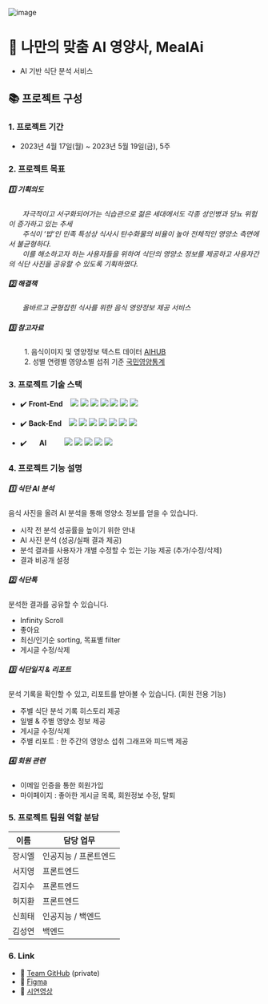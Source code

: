 ![image](https://github.com/seoziyeong/MealAi_README/assets/119486106/519d2f56-c633-4f4b-bd87-33b09a949de0)

# :rice: 나만의 맞춤 AI 영양사, MealAi

- AI 기반 식단 분석 서비스

## :books: 프로젝트 구성

### 1. 프로젝트 기간

- 2023년 4월 17일(월) ~ 2023년 5월 19일(금), 5주

### 2. 프로젝트 목표

##### :one: 기획의도

&emsp;&emsp;_자극적이고 서구화되어가는 식습관으로 젊은 세대에서도 각종 성인병과 당뇨
위험이 증가하고 있는 추세_ <br/>
&emsp;&emsp;_주식이 ‘밥’인 민족 특성상 식사시 탄수화물의 비율이 높아 전체적인 영양소 측면에서 불균형하다.<br/>_
&emsp;&emsp;_이를 해소하고자 하는 사용자들을 위하여 식단의 영양소 정보를 제공하고 사용자간의 식단 사진을 공유할 수 있도록 기획하였다._

##### :two: 해결책

&emsp;&emsp;_올바르고 균형잡힌 식사를 위한 음식 영양정보 제공 서비스_

##### :three: 참고자료

&emsp;&emsp; 1. 음식이미지 및 영양정보 텍스트 데이터 [AIHUB](https://aihub.or.kr/aihubdata/data/view.do?currMenu=115&topMenu=100&aihubDataSe=realm&dataSetSn=74)<br>
&emsp;&emsp; 2. 성별 연령별 영양소별 섭취 기준 [국민영양통계](https://www.khidi.or.kr/kps/dhraStat/result5?menuId=MENU01657&gubun=age1&year=7%EA%B8%B0)


### 3. 프로젝트 기술 스택

- :heavy_check_mark: **Front-End** &ensp;
  <img src="https://img.shields.io/badge/React-20232A?style=flat-square&logo=react&logoColor=white">
  <img src="https://img.shields.io/badge/TypeScript-007ACC?style=flat-square&logo=typescript&logoColor=white">
  <img src="https://img.shields.io/badge/Recoil-005FED?style=flat-square&logo=&logoColor=white">
  <img src="https://img.shields.io/badge/styledcomponents-DB7093.svg?style=flat-square&logo=styledcomponents&logoColor=white">
  <img src="https://img.shields.io/badge/tailwindcss-06B6D4?style=flat-square&logo=tailwindcss&logoColor=white">
  <img src="https://img.shields.io/badge/axios-5A29E4?style=flat-square&logo=axios&logoColor=white">
  <img src="https://img.shields.io/badge/figma-%23F24E1E.svg?style=flat-square&logo=figma&logoColor=white">

- :heavy_check_mark: **Back-End** &ensp;
  <img src="https://img.shields.io/badge/Python-14354C?style=flat-square&logo=python&logoColor=white">
  <img src="https://img.shields.io/badge/FastAPI-009688?style=flat-square&logo=fastapi&logoColor=white">
  <img src="https://img.shields.io/badge/MySQL-4479A1?style=flat-square&logo=MySQL&logoColor=black">
  <img src="https://img.shields.io/badge/Redis-DC382D?style=flat-square&logo=Redis&logoColor=black">
  <img src="https://img.shields.io/badge/Amazon S3-569A31?style=flat-square&logo=AmazonS3&logoColor=black">
  <img src="https://img.shields.io/badge/JSONWebTokens-ff0000?style=flat-square&logo=JSONWebTokens&logoColor=white%22/%3E">
  <img src="https://img.shields.io/badge/Swagger-82?style=flat-square&logo=Swagger&logoColor=white%22/%3E">
  
 
- :heavy_check_mark: &ensp;&ensp;&ensp;**AI** &ensp;&ensp;&ensp;&ensp;
  <img src="https://img.shields.io/badge/Python-14354C?style=flat-square&logo=python&logoColor=white">
  <img src="https://img.shields.io/badge/numpy-%23013243.svg?style=flat-square&logo=numpy&logoColor=white">
  <img src="https://img.shields.io/badge/Ultralytics-%23150458.svg?style=flat-square&logo=pytorch&logoColor=white">
  <img src="https://img.shields.io/badge/PIL-5C3EE8?style=flat-square&logo=&logoColor=white">
  <img src="https://img.shields.io/badge/ClearML-149EF2?style=flat-square&logo=c&logoColor=white">
  

### 4. 프로젝트 기능 설명

##### :one: 식단 AI 분석
음식 사진을 올려 AI 분석을 통해 영양소 정보를 얻을 수 있습니다.
- 시작 전 분석 성공률을 높이기 위한 안내
- AI 사진 분석 (성공/실패 결과 제공)
- 분석 결과를 사용자가 개별 수정할 수 있는 기능 제공 (추가/수정/삭제)
- 결과 비공개 설정

##### :two: 식단톡
분석한 결과를 공유할 수 있습니다.
- Infinity Scroll
- 좋아요
- 최신/인기순 sorting, 목표별 filter
- 게시글 수정/삭제

##### :three: 식단일지 & 리포트
분석 기록을 확인할 수 있고, 리포트를 받아볼 수 있습니다. (회원 전용 기능)
- 주별 식단 분석 기록 히스토리 제공
- 일별 & 주별 영양소 정보 제공
- 게시글 수정/삭제
- 주별 리포트 : 한 주간의 영양소 섭취 그래프와 피드백 제공

##### :four: 회원 관련
- 이메일 인증을 통한 회원가입
- 마이페이지 : 좋아한 게시글 목록, 회원정보 수정, 탈퇴



### 5. 프로젝트 팀원 역할 분담

| 이름  | 담당 업무        |
|-----|--------------|
| 장시엘 | 인공지능 / 프론트엔드 |
| 서지영 | 프론트엔드        |
| 김지수 | 프론트엔드        |
| 허지환 | 프론트엔드        |
| 신희태 | 인공지능 / 백엔드   |
| 김성연 | 백엔드          |


### 6. Link
- 🔗 [Team GitHub](https://github.com/Elice-8Team) (private)
- 🔗 [Figma](https://www.figma.com/file/DlRaUX758hoLYsonwHglml/3%EC%B0%A8-%ED%94%84%EB%A1%9C%EC%A0%9D%ED%8A%B8?type=design&node-id=291%3A577&t=7F6ZGxFDuCq4BwZu-1)
- 🔗 [시연영상](https://youtu.be/O62orfwvG-k)
